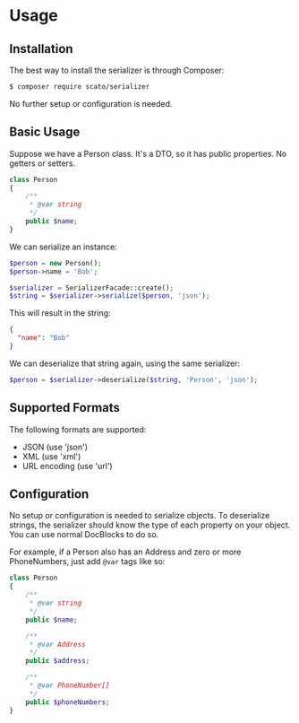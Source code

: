 Usage
=====

Installation
------------

The best way to install the serializer is through Composer:

``` bash
$ composer require scato/serializer
```

No further setup or configuration is needed.

Basic Usage
-----------

Suppose we have a Person class. It's a DTO, so it has public properties. No getters or setters.

``` php
class Person
{
    /**
     * @var string
     */
    public $name;
}
```

We can serialize an instance:

``` php
$person = new Person();
$person->name = 'Bob';

$serializer = SerializerFacade::create();
$string = $serializer->serialize($person, 'json');
```

This will result in the string:

``` json
{
  "name": "Bob"
}
```

We can deserialize that string again, using the same serializer:

``` php
$person = $serializer->deserialize($string, 'Person', 'json');
```

Supported Formats
-----------------

The following formats are supported:

  - JSON (use 'json')
  - XML (use 'xml')
  - URL encoding (use 'url')

Configuration
-------------

No setup or configuration is needed to serialize objects. To deserialize strings, the serializer should know the type of
each property on your object. You can use normal DocBlocks to do so.

For example, if a Person also has an Address and zero or more PhoneNumbers, just add `@var` tags like so:

``` php
class Person
{
    /**
     * @var string
     */
    public $name;

    /**
     * @var Address
     */
    public $address;

    /**
     * @var PhoneNumber[]
     */
    public $phoneNumbers;
}
```

